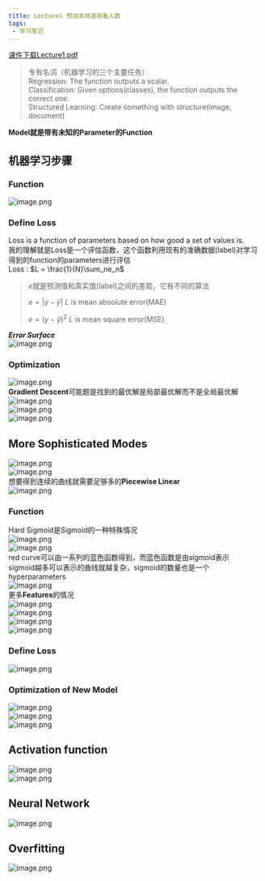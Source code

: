 ```yaml
---
title: Lecture1 预测本频道观看人数
tags:
 - 学习笔记
---
```


[课件下载Lecture1.pdf](https://speech.ee.ntu.edu.tw/~hylee/ml/ml2021-course-data/regression%20(v16).pdf)

> 专有名词（机器学习的三个主要任务）<br />
> Regression: The function outputs a scalar.<br />Classification: Given options(classes), the function outputs the correct one.<br />Structured Learning: Create something with structure(image, document)<br />

**Model就是带有未知的Parameter的Function**

## 机器学习步骤
### Function
![image.png](https://yeyi0003.oss-cn-hangzhou.aliyuncs.com/1705065943554-7b8a901d-19f8-473c-8cb6-8830ef2d42d0.png)
### Define Loss
Loss is a function of parameters based on how good a set of values is.<br />我的理解就是Loss是一个评估函数，这个函数利用现有的准确数据(label)对学习得到的function的parameters进行评估<br />Loss : $L = \frac{1}{N}\sum_ne_n$
> $e$就是预测值和真实值(label)之间的差距，它有不同的算法
>
> $e=\lvert y - \hat{y} \rvert$ 	$L$ is mean absolute error(MAE)
>
> $e= (y - \hat{y})^2$ $L$ is mean square error(MSE)

**_Error Surface_**<br />![image.png](https://yeyi0003.oss-cn-hangzhou.aliyuncs.com/1705065779869-beb964dc-0b7c-4a6a-87f6-1c5bf38c01c5.png)

### Optimization
 ![image.png](https://yeyi0003.oss-cn-hangzhou.aliyuncs.com/1705071048511-70fe49b2-15d8-4859-bbf6-11718989ab84.png)<br />**Gradient Descent**可能题是找到的最优解是局部最优解而不是全局最优解<br />![image.png](https://yeyi0003.oss-cn-hangzhou.aliyuncs.com/1705071147386-9798fc5a-a77d-4b8c-bd0f-92ac63ca75c7.png)<br />![image.png](https://yeyi0003.oss-cn-hangzhou.aliyuncs.com/1705071174462-af218f20-f62d-493c-9c6c-a45ca98bba84.png)<br />![image.png](https://yeyi0003.oss-cn-hangzhou.aliyuncs.com/1705071187064-113dd853-0db1-4f91-ad49-45bbb8fbe854.png)
## More Sophisticated Modes
![image.png](https://yeyi0003.oss-cn-hangzhou.aliyuncs.com/1705077126149-0c4937de-619f-47e6-a4fe-9812ff1fa540.png)<br /> ![image.png](https://yeyi0003.oss-cn-hangzhou.aliyuncs.com/1705077256083-cbb047b2-7f8d-4068-924c-b5aa31bbd156.png)<br />想要得到连续的曲线就需要足够多的**Piecewise Linear**<br />![image.png](https://yeyi0003.oss-cn-hangzhou.aliyuncs.com/1705077453411-2437ef97-fe71-415a-8881-6ea221f29e2d.png)
### Function
Hard Sigmoid是Sigmoid的一种特殊情况<br />![image.png](https://yeyi0003.oss-cn-hangzhou.aliyuncs.com/1705077633579-3490245b-c0de-4dbc-a8ad-ecb33c4ffa80.png)<br />![image.png](https://yeyi0003.oss-cn-hangzhou.aliyuncs.com/1705077738863-4f1145a0-7a5d-40d7-bb0e-5ae6330c34aa.png)<br />red curve可以由一系列的蓝色函数得到，而蓝色函数是由sigmoid表示<br />sigmoid越多可以表示的曲线就越复杂，sigmoid的数量也是一个hyperparameters<br />![image.png](https://yeyi0003.oss-cn-hangzhou.aliyuncs.com/1705077858329-c636f933-d1a3-4f54-aa97-d9ddfd347ba7.png)<br />更多**Features**的情况<br />![image.png](https://yeyi0003.oss-cn-hangzhou.aliyuncs.com/1705078356967-a2f4b238-a76e-4dc2-ba75-56e9a1f789fc.png)<br />![image.png](https://yeyi0003.oss-cn-hangzhou.aliyuncs.com/1705078553811-838ef7b5-6d49-445d-ae18-7e85d5e3ef8b.png)<br />![image.png](https://yeyi0003.oss-cn-hangzhou.aliyuncs.com/1705078682158-f176edc9-153e-4948-af85-90abdaab1d5d.png)<br />![image.png](https://yeyi0003.oss-cn-hangzhou.aliyuncs.com/1705078699066-ffac3100-bff0-415b-8791-41b6b198c357.png)
### Define Loss
![image.png](https://yeyi0003.oss-cn-hangzhou.aliyuncs.com/1705078733145-84f8e9e2-1900-4f7f-820b-624804f0deca.png)
### Optimization of New Model
![image.png](https://yeyi0003.oss-cn-hangzhou.aliyuncs.com/1705078798220-a6d3ce33-0df4-40f6-8e38-8cd64af26209.png)<br />![image.png](https://yeyi0003.oss-cn-hangzhou.aliyuncs.com/1705078917103-e903b1ed-02ce-4ef6-811c-04a13149c9d9.png)<br />![image.png](https://yeyi0003.oss-cn-hangzhou.aliyuncs.com/1705078971514-45f2dedc-196e-4ff5-b625-1d72a05d55f3.png)
## **Activation function**
![image.png](https://yeyi0003.oss-cn-hangzhou.aliyuncs.com/1705079169273-ff83f37c-9964-4288-adf8-b2580c31d427.png)<br />![image.png](https://yeyi0003.oss-cn-hangzhou.aliyuncs.com/1705079182417-879a19ed-4ef4-448c-bba4-0736be202a23.png)
## Neural Network
![image.png](https://yeyi0003.oss-cn-hangzhou.aliyuncs.com/1705079420024-61d540fc-5d2f-4243-8ad8-722a4b5cf660.png)
## Overfitting
![image.png](https://yeyi0003.oss-cn-hangzhou.aliyuncs.com/1705079589948-7bf7cd5e-fa47-4727-9df4-9f4b201df351.png)

